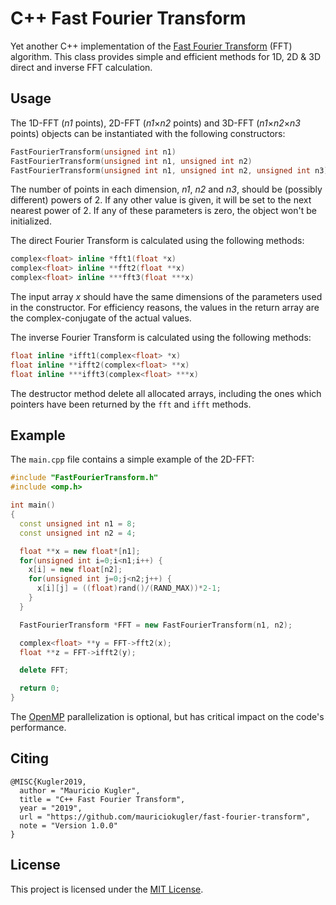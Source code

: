 # C++ Fast Fourier Transform

Yet another C++ implementation of the [Fast Fourier Transform](https://en.wikipedia.org/wiki/Fast_Fourier_transform) (FFT) algorithm. This class provides simple and efficient methods for 1D, 2D & 3D direct and inverse FFT calculation. 

## Usage

The 1D-FFT (*n1* points), 2D-FFT (*n1*&#215;*n2* points) and 3D-FFT (*n1*&#215;*n2*&#215;*n3* points) objects can be instantiated with the following constructors:

```C++
FastFourierTransform(unsigned int n1)
FastFourierTransform(unsigned int n1, unsigned int n2)
FastFourierTransform(unsigned int n1, unsigned int n2, unsigned int n3)
```

The number of points in each dimension, *n1*, *n2* and *n3*, should be (possibly different) powers of 2. If any other value is given, it will be set to the next nearest power of 2. If any of these parameters is zero, the object won't be initialized. 

The direct Fourier Transform is calculated using the following methods:

```C++
complex<float> inline *fft1(float *x)
complex<float> inline **fft2(float **x)
complex<float> inline ***fft3(float ***x) 
```

The input array *x* should have the same dimensions of the parameters used in the constructor. For efficiency reasons, the values in the return array are the complex-conjugate of the actual values.

The inverse Fourier Transform is calculated using the following methods:

```C++
float inline *ifft1(complex<float> *x)  
float inline **ifft2(complex<float> **x) 
float inline ***ifft3(complex<float> ***x)  
```

The destructor method delete all allocated arrays, including the ones which pointers have been returned by the `fft` and `ifft` methods.  


## Example

The `main.cpp` file contains a simple example of the 2D-FFT:

```C++
#include "FastFourierTransform.h"
#include <omp.h>

int main()
{
  const unsigned int n1 = 8;
  const unsigned int n2 = 4;

  float **x = new float*[n1];
  for(unsigned int i=0;i<n1;i++) {
    x[i] = new float[n2];
    for(unsigned int j=0;j<n2;j++) {
      x[i][j] = ((float)rand()/(RAND_MAX))*2-1;
    }
  }

  FastFourierTransform *FFT = new FastFourierTransform(n1, n2);

  complex<float> **y = FFT->fft2(x);
  float **z = FFT->ifft2(y);

  delete FFT;

  return 0;
}
```

The [OpenMP](https://en.wikipedia.org/wiki/OpenMP) parallelization is optional, but has critical impact on the code's performance. 

## Citing

```TeX
@MISC{Kugler2019,
  author = "Mauricio Kugler",
  title = "C++ Fast Fourier Transform",
  year = "2019",
  url = "https://github.com/mauriciokugler/fast-fourier-transform",
  note = "Version 1.0.0"
}
```

## License

This project is licensed under the [MIT License](LICENSE).
